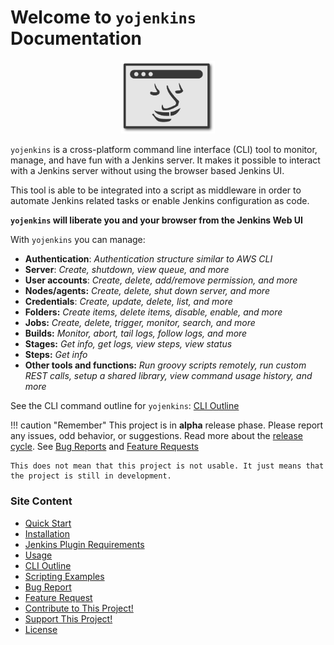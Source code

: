 # Welcome to `yojenkins` Documentation

<p align="center">
<img src="logo_final.png" alt="drawing" width="150"/>
</p>

`yojenkins` is a cross-platform command line interface (CLI) tool to monitor,
manage, and have fun with a Jenkins server. It makes it possible to interact
with a Jenkins server without using the browser based Jenkins UI.

This tool is able to be integrated into a script as middleware in
order to automate Jenkins related tasks or enable Jenkins configuration
as code.

**`yojenkins` will liberate you and your browser from the Jenkins Web UI**


With `yojenkins` you can manage:

- **Authentication**: *Authentication structure similar to AWS CLI*
- **Server**: *Create, shutdown, view queue, and more*
- **User accounts**: *Create, delete, add/remove permission, and more*
- **Nodes/agents:** *Create, delete, shut down server, and more*
- **Credentials**: *Create, update, delete, list, and more*
- **Folders:** *Create items, delete items, disable, enable, and more*
- **Jobs:** *Create, delete, trigger, monitor, search, and more*
- **Builds:** *Monitor, abort, tail logs, follow logs, and more*
- **Stages:** *Get info, get logs, view steps, view status*
- **Steps:** *Get info*
- **Other tools and functions:** *Run groovy scripts remotely, run custom REST calls, setup a shared library, view command usage history, and more*

See the CLI command outline for `yojenkins`: [CLI Outline](cli_outline.md)

!!! caution "Remember"
    This project is in **alpha** release phase. Please report any issues, odd behavior, or suggestions.
    Read more about the [release cycle](https://en.wikipedia.org/wiki/Software_release_life_cycle).
    See [Bug Reports](bug_report.md) and [Feature Requests](feature_request.md)

    This does not mean that this project is not usable. It just means that the project is still in development.


<h3>Site Content</h3>

- [Quick Start](quick_start.md)
- [Installation](installation.md)
- [Jenkins Plugin Requirements](requirements.md)
- [Usage](usage.md)
- [CLI Outline](cli_outline.md)
- [Scripting Examples](scripting_examples.md)
- [Bug Report](bug_report.md)
- [Feature Request](feature_request.md)
- [Contribute to This Project!](contribute.md)
- [Support This Project!](support.md)
- [License](license.md)
